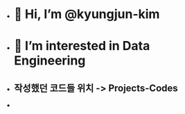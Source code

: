 - # 👋 Hi, I’m @kyungjun-kim
- # 👀 I’m interested in Data Engineering

- ## 작성했던 코드들 위치 -> Projects-Codes
- 
<!---
kyungjun-kim/kyungjun-kim is a ✨ special ✨ repository because its `README.md` (this file) appears on your GitHub profile.
You can click the Preview link to take a look at your changes.
--->
